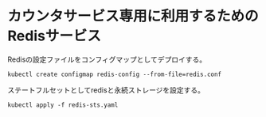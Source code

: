 # カウンタサービス専用に利用するためのRedisサービス

Redisの設定ファイルをコンフィグマップとしてデプロイする。

~~~
kubectl create configmap redis-config --from-file=redis.conf
~~~

ステートフルセットとしてredisと永続ストレージを設定する。

~~~
kubectl apply -f redis-sts.yaml
~~~

